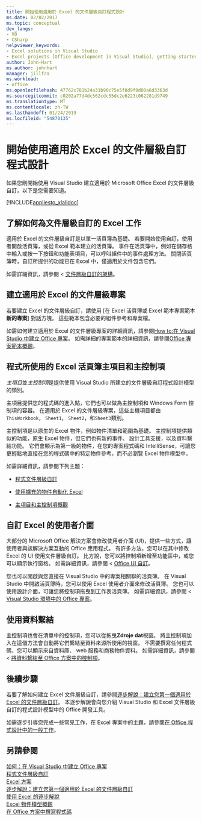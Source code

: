 ```yaml
---
title: 開始使用適用於 Excel 的文件層級自訂程式設計
ms.date: 02/02/2017
ms.topic: conceptual
dev_langs:
- VB
- CSharp
helpviewer_keywords:
- Excel solutions in Visual Studio
- Excel projects [Office development in Visual Studio], getting started
author: John-Hart
ms.author: johnhart
manager: jillfra
ms.workload:
- office
ms.openlocfilehash: 47762c781b24a31b90c75e5f8d9f0d00a6d3363d
ms.sourcegitcommit: c0202a77d4dc562cdc55dc2e6223c062281d9749
ms.translationtype: MT
ms.contentlocale: zh-TW
ms.lasthandoff: 01/24/2019
ms.locfileid: "54870135"
---
```

# <a name="get-started-programming-document-level-customizations-for-excel"></a>開始使用適用於 Excel 的文件層級自訂程式設計
  如果您剛開始使用 Visual Studio 建立適用於 Microsoft Office Excel 的文件層級自訂，以下是您需要知道。  
  
 [!INCLUDE[appliesto_xlalldoc](../vsto/includes/appliesto-xlalldoc-md.md)]  
  
## <a name="understand-how-document-level-customizations-for-excel-work"></a>了解如何為文件層級自訂的 Excel 工作  
 適用於 Excel 的文件層級自訂是以單一活頁簿為基礎。 若要開始使用自訂，使用者開啟活頁簿，或從 Excel 範本建立的活頁簿。 事件在活頁簿中，例如在儲存格中輸入或按一下按鈕和功能表項目，可以呼叫組件中的事件處理方法。 關閉活頁簿時，自訂所提供的功能已在 Excel 中，僅適用於文件包含它們。  
  
 如需詳細資訊，請參閱 <<c0> [ 文件層級自訂的架構](../vsto/architecture-of-document-level-customizations.md)。  
  
## <a name="create-document-level-projects-for-excel"></a>建立適用於 Excel 的文件層級專案  
 若要建立 Excel 的文件層級自訂，請使用 [在 Excel 活頁簿或 Excel 範本專案範本**新的專案**] 對話方塊。 這些範本包含必要的組件參考和專案檔。  
  
 如需如何建立適用於 Excel 的文件層級專案的詳細資訊，請參閱[How to:在 Visual Studio 中建立 Office 專案](../vsto/how-to-create-office-projects-in-visual-studio.md)。 如需詳細的專案範本的詳細資訊，請參閱[Office 專案範本概觀](../vsto/office-project-templates-overview.md)。  
  
## <a name="program-excel-workbooks-by-using-host-items-and-host-controls"></a>程式所使用的 Excel 活頁簿主項目和主控制項  
 *主項目*並*主控制項*是提供使用 Visual Studio 所建立的文件層級自訂程式設計模型的類別。  
  
 主項目提供您的程式碼的進入點，它們也可以做為主控制項和 Windows Form 控制項的容器。 在適用於 Excel 的文件層級專案，這些主機項目都由`ThisWorkbook`， `Sheet1`， `Sheet2`，和`Sheet3`類別。  
  
 主控制項是以原生的 Excel 物件，例如物件清單和範圍為基礎。 主控制項提供類似的功能，原生 Excel 物件，但它們也有新的事件、 設計工具支援，以及資料繫結功能。 它們會顯示為第一級的物件，在您的專案程式碼和 IntelliSense，可讓您更輕鬆地直接在您的程式碼中的特定物件參考，而不必瀏覽 Excel 物件模型中。  
  
 如需詳細資訊，請參閱下列主題：  
  
-   [程式文件層級自訂](../vsto/programming-document-level-customizations.md)  
  
-   [使用擴充的物件自動化 Excel](../vsto/automating-excel-by-using-extended-objects.md)  
  
-   [主項目和主控制項概觀](../vsto/host-items-and-host-controls-overview.md)  
  
## <a name="customize-the-user-interface-of-excel"></a>自訂 Excel 的使用者介面  
 大部分的 Microsoft Office 解決方案會修改使用者介面 (UI)，提供一些方式，讓使用者與該解決方案互動的 Office 應用程式。 有許多方法，您可以在其中修改 Excel 的 UI 使用文件層級自訂。 比方說，您可以將控制項新增至功能區中，或您可以顯示執行窗格。 如需詳細資訊，請參閱 < [Office UI 自訂](../vsto/office-ui-customization.md)。  
  
 您也可以開啟與您直接在 Visual Studio 中的專案相關聯的活頁簿。 在 Visual Studio 中開啟活頁簿時，您可以使用 Excel 使用者介面來修改活頁簿。 您也可以使用設計介面，可讓您將控制項拖曳到工作表活頁簿。 如需詳細資訊，請參閱 < [Visual Studio 環境中的 Office 專案](../vsto/office-projects-in-the-visual-studio-environment.md)。  
  
## <a name="use-data-binding"></a>使用資料繫結  
 主控制項也會在清單中的控制項，您可以從拖曳**Zdroje dat**視窗。 將主控制項加入在這個方法會自動將它們繫結至資料來源所使用的視窗。 不需要撰寫任何程式碼，您可以顯示來自資料庫、 web 服務和商務物件資料。 如需詳細資訊，請參閱 <<c0> [ 將資料繫結至 Office 方案中的控制項](../vsto/binding-data-to-controls-in-office-solutions.md)。  
  
## <a name="next-steps"></a>後續步驟  
 若要了解如何建立 Excel 文件層級自訂，請參閱[逐步解說：建立您第一個適用於 Excel 的文件層級自訂](../vsto/walkthrough-creating-your-first-document-level-customization-for-excel.md)。 本逐步解說會向您介紹 Visual Studio 和 Excel 文件層級自訂的程式設計模型中的 Office 開發工具。  
  
 如需逐步引導您完成一些常見工作，在 Excel 專案中的主題，請參閱[在 Office 程式設計中的一般工作](../vsto/common-tasks-in-office-programming.md)。  
  
## <a name="see-also"></a>另請參閱  
 [如何：在 Visual Studio 中建立 Office 專案](../vsto/how-to-create-office-projects-in-visual-studio.md)   
 [程式文件層級自訂](../vsto/programming-document-level-customizations.md)   
 [Excel 方案](../vsto/excel-solutions.md)   
 [逐步解說：建立您第一個適用於 Excel 的文件層級自訂](../vsto/walkthrough-creating-your-first-document-level-customization-for-excel.md)   
 [使用 Excel 的逐步解說](../vsto/walkthroughs-using-excel.md)   
 [Excel 物件模型概觀](../vsto/excel-object-model-overview.md)   
 [在 Office 方案中撰寫程式碼](../vsto/writing-code-in-office-solutions.md)  
